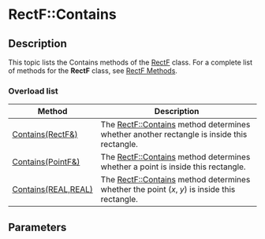 # RectF::Contains

## Description

This topic lists the
Contains methods of the
[RectF](https://learn.microsoft.com/windows/desktop/api/gdiplustypes/nl-gdiplustypes-rectf) class. For a complete list of methods for the
**RectF** class, see [RectF Methods](https://learn.microsoft.com/windows/desktop/gdiplus/-gdiplus-class-rectf-methods).

### Overload list

| Method | Description |
| --- | --- |
| [Contains(RectF&)](https://learn.microsoft.com/windows/desktop/api/gdiplustypes/nf-gdiplustypes-rectf-contains(inconstrectf_)) | The [RectF::Contains](https://learn.microsoft.com/windows/desktop/api/gdiplustypes/nf-gdiplustypes-rectf-contains(inconstrectf_)) method determines whether another rectangle is inside this rectangle. |
| [Contains(PointF&)](https://learn.microsoft.com/windows/desktop/api/gdiplustypes/nf-gdiplustypes-rectf-contains(inconstpointf_)) | The [RectF::Contains](https://learn.microsoft.com/windows/desktop/api/gdiplustypes/nf-gdiplustypes-rectf-contains(inconstpointf_)) method determines whether a point is inside this rectangle. |
| [Contains(REAL,REAL)](https://learn.microsoft.com/previous-versions/ms534956(v=vs.85)) | The [RectF::Contains](https://learn.microsoft.com/previous-versions/ms534956(v=vs.85)) method determines whether the point (*x*, *y*) is inside this rectangle. |

## Parameters